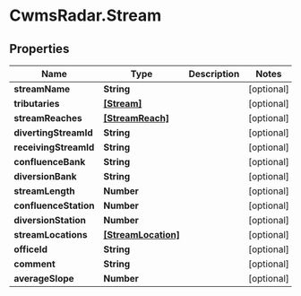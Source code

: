 # CwmsRadar.Stream

## Properties

Name | Type | Description | Notes
------------ | ------------- | ------------- | -------------
**streamName** | **String** |  | [optional] 
**tributaries** | [**[Stream]**](Stream.md) |  | [optional] 
**streamReaches** | [**[StreamReach]**](StreamReach.md) |  | [optional] 
**divertingStreamId** | **String** |  | [optional] 
**receivingStreamId** | **String** |  | [optional] 
**confluenceBank** | **String** |  | [optional] 
**diversionBank** | **String** |  | [optional] 
**streamLength** | **Number** |  | [optional] 
**confluenceStation** | **Number** |  | [optional] 
**diversionStation** | **Number** |  | [optional] 
**streamLocations** | [**[StreamLocation]**](StreamLocation.md) |  | [optional] 
**officeId** | **String** |  | [optional] 
**comment** | **String** |  | [optional] 
**averageSlope** | **Number** |  | [optional] 


